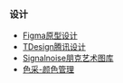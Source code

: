 ### 设计
- [Figma原型设计](https://www.figma.com/)
- [TDesign腾讯设计](https://tdesign.tencent.com/design/offices-task)
- [Signalnoise朋克艺术图库](https://signalnoise.com/info)
- [色采-颜色管理](https://colorcollect.cn/inspiration)